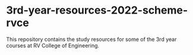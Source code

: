 # 3rd-year-resources-2022-scheme-rvce
This repository contains the study resources for some of the 3rd year courses at RV College of Engineering.
